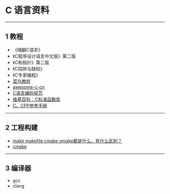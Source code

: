 # C 语言资料

---
## 1 教程

- 《嗨翻C语言》
- 《C程序设计语言中文版》第二版
- 《C和指针》第二版
- 《C陷阱与缺陷》
- 《C专家编程》
- [菜鸟教程](http://www.runoob.com/cprogramming/c-header-files.html)
- [awesome-c-cn](https://github.com/jobbole/awesome-c-cn)
- [C语言编码规范](http://www.jianshu.com/p/0c29795c31fe)
- [维基百科：C标准函数库](https://zh.wikipedia.org/wiki/C%E6%A8%99%E6%BA%96%E5%87%BD%E5%BC%8F%E5%BA%AB)
- [C、CPP参考手册](http://zh.cppreference.com/w/%E9%A6%96%E9%A1%B5)

---
## 2 工程构建

- [make makefile cmake qmake都是什么，有什么区别？](https://www.zhihu.com/question/27455963)
- [cmake](https://cmake.org/documentation/)

---
## 3 编译器

- gcc
- clang
